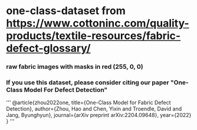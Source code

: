 # one-class-dataset from https://www.cottoninc.com/quality-products/textile-resources/fabric-defect-glossary/

### raw fabric images with masks in red (255, 0, 0) 



### If you use this dataset, please consider citing our paper "One-Class Model For Defect Detection"

'''
@article{zhou2022one,
  title={One-Class Model for Fabric Defect Detection},
  author={Zhou, Hao and Chen, Yixin and Troendle, David and Jang, Byunghyun},
  journal={arXiv preprint arXiv:2204.09648},
  year={2022}
}
'''
